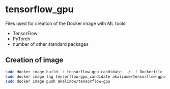 # tensorflow_gpu

Files used for creation of the Docker image with ML tools:
* TensorFlow
* PyTorch
* number of other standard packages

## Creation of image
```bash
sudo docker image build -t tensorflow-gpu_candidate  ./ -f Dockerfile
sudo docker image tag tensorflow-gpu_candidate akalinow/tensorflow-gpu
sudo docker image push akalinow/tensorflow-gpu
```
